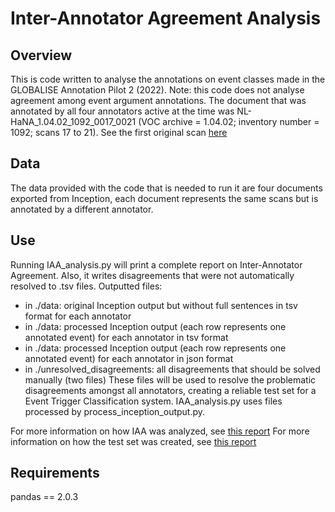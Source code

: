 # Inter-Annotator Agreement Analysis 
## Overview 
This is code written to analyse the annotations on event classes made in the GLOBALISE Annotation Pilot 2 (2022).
Note: this code does not analyse agreement among event argument annotations.
The document that was annotated by all four annotators active at the time was NL-HaNA_1.04.02_1092_0017_0021 (VOC archive = 1.04.02; inventory number = 1092; scans 17 to 21).
See the first original scan [here](https://www.nationaalarchief.nl/onderzoeken/archief/1.04.02/invnr/1092/file/NL-HaNA_1.04.02_1092_0017)

## Data
The data provided with the code that is needed to run it are four documents exported from Inception, each document represents the same scans but is annotated by a different annotator.

## Use
Running IAA_analysis.py will print a complete report on Inter-Annotator Agreement. Also, it writes disagreements that were not automatically resolved to .tsv files. Outputted files:
- in ./data: original Inception output but without full sentences in tsv format for each annotator
- in ./data: processed Inception output (each row represents one annotated event) for each annotator in tsv format
- in ./data: processed Inception output (each row represents one annotated event) for each annotator in json format
- in ./unresolved_disagreements: all disagreements that should be solved manually (two files)
These files will be used to resolve the problematic disagreements amongst all annotators, creating a reliable test set for a Event Trigger Classification system. 
IAA_analysis.py uses files processed by process_inception_output.py.

For more information on how IAA was analyzed, see [this report](https://docs.google.com/document/d/1MwkARk0_K2c8tQIeM1eLbb6N5QwhUhEQb1zJAzxe1Lw/edit?usp=sharing)
For more information on how the test set was created, see [this report](https://docs.google.com/document/d/1yMQXSOlToAFLvL4NFlZkI-O37MUIz-Msvqme0MMq3w0/edit?usp=sharing)

## Requirements
pandas == 2.0.3



